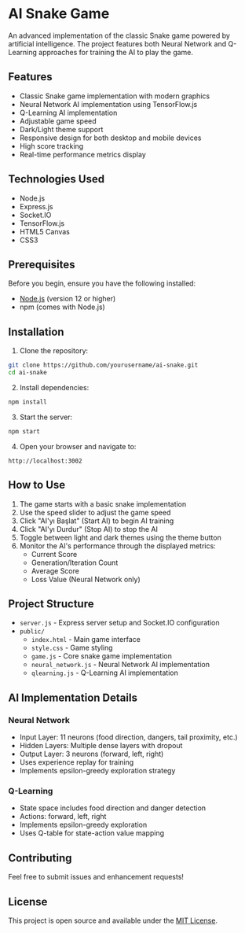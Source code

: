 # AI Snake Game

An advanced implementation of the classic Snake game powered by artificial intelligence. The project features both Neural Network and Q-Learning approaches for training the AI to play the game.

## Features

- Classic Snake game implementation with modern graphics
- Neural Network AI implementation using TensorFlow.js
- Q-Learning AI implementation
- Adjustable game speed
- Dark/Light theme support
- Responsive design for both desktop and mobile devices
- High score tracking
- Real-time performance metrics display

## Technologies Used

- Node.js
- Express.js
- Socket.IO
- TensorFlow.js
- HTML5 Canvas
- CSS3

## Prerequisites

Before you begin, ensure you have the following installed:
- [Node.js](https://nodejs.org/) (version 12 or higher)
- npm (comes with Node.js)

## Installation

1. Clone the repository:
```bash
git clone https://github.com/yourusername/ai-snake.git
cd ai-snake
```

2. Install dependencies:
```bash
npm install
```

3. Start the server:
```bash
npm start
```

4. Open your browser and navigate to:
```
http://localhost:3002
```

## How to Use

1. The game starts with a basic snake implementation
2. Use the speed slider to adjust the game speed
3. Click "AI'yı Başlat" (Start AI) to begin AI training
4. Click "AI'yı Durdur" (Stop AI) to stop the AI
5. Toggle between light and dark themes using the theme button
6. Monitor the AI's performance through the displayed metrics:
   - Current Score
   - Generation/Iteration Count
   - Average Score
   - Loss Value (Neural Network only)

## Project Structure

- `server.js` - Express server setup and Socket.IO configuration
- `public/`
  - `index.html` - Main game interface
  - `style.css` - Game styling
  - `game.js` - Core snake game implementation
  - `neural_network.js` - Neural Network AI implementation
  - `qlearning.js` - Q-Learning AI implementation

## AI Implementation Details

### Neural Network
- Input Layer: 11 neurons (food direction, dangers, tail proximity, etc.)
- Hidden Layers: Multiple dense layers with dropout
- Output Layer: 3 neurons (forward, left, right)
- Uses experience replay for training
- Implements epsilon-greedy exploration strategy

### Q-Learning
- State space includes food direction and danger detection
- Actions: forward, left, right
- Implements epsilon-greedy exploration
- Uses Q-table for state-action value mapping

## Contributing

Feel free to submit issues and enhancement requests!

## License

This project is open source and available under the [MIT License](LICENSE). 